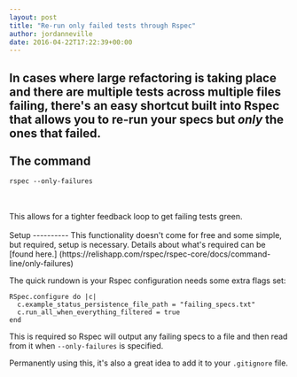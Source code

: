 ```yaml
---
layout: post
title: "Re-run only failed tests through Rspec"
author: jordanneville
date: 2016-04-22T17:22:39+00:00
---
```


In cases where large refactoring is taking place and there are multiple tests across multiple files failing, there's an easy shortcut built into Rspec that allows you to re-run your specs but _**only**_ the ones that failed.
<br/>
<br/>
The command
---------------------
    rspec --only-failures
<br/>
<br/>
This allows for a tighter feedback loop to get failing tests green.
<br/>
<br/>
Setup
----------
This functionality doesn't come for free and some simple, but required, setup is necessary. Details about what's required can be [found here.] (https://relishapp.com/rspec/rspec-core/docs/command-line/only-failures)

The quick rundown is your Rspec configuration needs some extra flags set:

    RSpec.configure do |c|
      c.example_status_persistence_file_path = "failing_specs.txt" 
      c.run_all_when_everything_filtered = true
    end

This is required so Rspec will output any failing specs to a file and then read from it when `--only-failures` is specified.

Permanently using this, it's also a great idea to add it to your `.gitignore` file.
